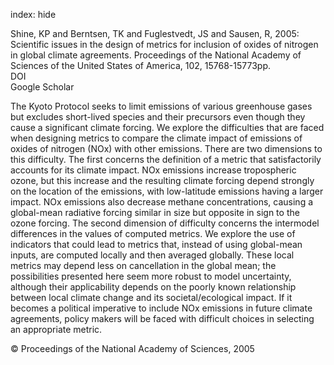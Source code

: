 index: hide

<div class="Citation">

  <div class="Citation-body">
    <div class="Citation-text">Shine, KP and Berntsen, TK and Fuglestvedt, JS and Sausen, R, 2005: Scientific issues in the design of metrics for inclusion of oxides of nitrogen in global climate agreements. <span class="Article-journal">Proceedings of the National Academy of Sciences of the United States of America, </span><span class="Article-volume">102, </span>15768-15773pp.</div>
    <div class="Citation-links">
      <div class="CitationLink" data-href="https://doi.org/10.1073/pnas.0506865102">
        <div class="CitationLink-icon CitationLink-Doi"></div>
        <div class="CitationLink-text">DOI</div>
      </div>
      <div class="CitationLink" data-href="https://scholar.google.com/scholar?q=10.1073/pnas.0506865102">
        <div class="CitationLink-icon CitationLink-Scholar"></div>
        <div class="CitationLink-text">Google Scholar</div>
      </div>
    </div>
  </div>
</div>

The Kyoto Protocol seeks to limit emissions of various greenhouse gases but excludes short-lived species and their precursors even though they cause a significant climate forcing. We explore the difficulties that are faced when designing metrics to compare the climate impact of emissions of oxides of nitrogen (NOx) with other emissions. There are two dimensions to this difficulty. The first concerns the definition of a metric that satisfactorily accounts for its climate impact. NOx emissions increase tropospheric ozone, but this increase and the resulting climate forcing depend strongly on the location of the emissions, with low-latitude emissions having a larger impact. NOx emissions also decrease methane concentrations, causing a global-mean radiative forcing similar in size but opposite in sign to the ozone forcing. The second dimension of difficulty concerns the intermodel differences in the values of computed metrics. We explore the use of indicators that could lead to metrics that, instead of using global-mean inputs, are computed locally and then averaged globally. These local metrics may depend less on cancellation in the global mean; the possibilities presented here seem more robust to model uncertainty, although their applicability depends on the poorly known relationship between local climate change and its societal/ecological impact. If it becomes a political imperative to include NOx emissions in future climate agreements, policy makers will be faced with difficult choices in selecting an appropriate metric.

<div class="Citation-copy">
&copy; Proceedings of the National Academy of Sciences, 2005
</div>